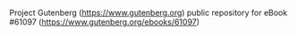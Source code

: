 Project Gutenberg (https://www.gutenberg.org) public repository for eBook #61097 (https://www.gutenberg.org/ebooks/61097)
